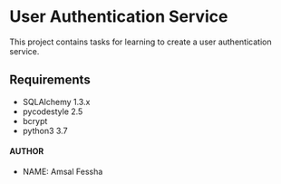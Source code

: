 # User Authentication Service

This project contains tasks for learning to create a user authentication service.

## Requirements

+ SQLAlchemy 1.3.x
+ pycodestyle 2.5
+ bcrypt
+ python3 3.7

#### AUTHOR

- NAME: Amsal Fessha
